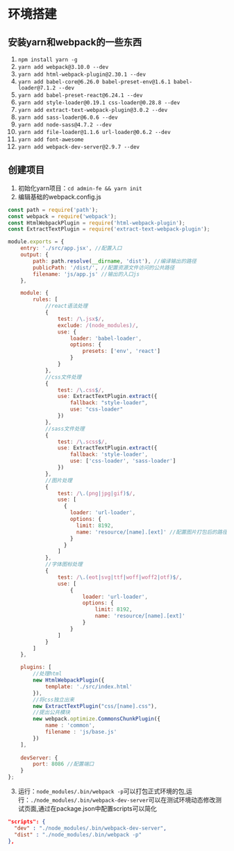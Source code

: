 # 环境搭建

## 安装yarn和webpack的一些东西
1. `npm install yarn -g`
2. `yarn add webpack@3.10.0 --dev`
3. `yarn add html-webpack-plugin@2.30.1 --dev`
4. `yarn add babel-core@6.26.0 babel-preset-env@1.6.1 babel-loader@7.1.2 --dev`
5. `yarn add babel-preset-react@6.24.1 --dev`
6. `yarn add style-loader@0.19.1 css-loader@0.28.8 --dev`
7. `yarn add extract-text-webpack-plugin@3.0.2 --dev`
8. `yarn add sass-loader@6.0.6 --dev`
9. `yarn add node-sass@4.7.2 --dev`
10. `yarn add file-loader@1.1.6 url-loader@0.6.2 --dev`
11. `yarn add font-awesome`
12. `yarn add webpack-dev-server@2.9.7 --dev`

## 创建项目
1. 初始化yarn项目：`cd admin-fe && yarn init`
2. 编辑基础的webpack.config.js
```js
const path = require('path');
const webpack = require('webpack');
const HtmlWebpackPlugin = require('html-webpack-plugin');
const ExtractTextPlugin = require('extract-text-webpack-plugin');

module.exports = {
    entry: './src/app.jsx', //配置入口
    output: {
        path: path.resolve(__dirname, 'dist'), //编译输出的路径
        publicPath: '/dist/', //配置资源文件访问的公共路径
        filename: 'js/app.js' //输出的入口js
    },

    module: {
        rules: [
            //react语法处理
            {
                test: /\.jsx$/,
                exclude: /(node_modules)/,
                use: {
                    loader: 'babel-loader',
                    options: {
                        presets: ['env', 'react']
                    }
                }
            },
            //css文件处理
            {
                test: /\.css$/,
                use: ExtractTextPlugin.extract({
                    fallback: "style-loader",
                    use: "css-loader"
                })
            },
            //sass文件处理
            {
                test: /\.scss$/,
                use: ExtractTextPlugin.extract({
                    fallback: 'style-loader',
                    use: ['css-loader', 'sass-loader']
                })
            },
            //图片处理
            {
                test: /\.(png|jpg|gif)$/,
                use: [
                  {
                    loader: 'url-loader',
                    options: {
                      limit: 8192,
                      name: 'resource/[name].[ext]' //配置图片打包后的路径和文件名
                    }
                  }
                ]
            },
            //字体图标处理
            {
                test: /\.(eot|svg|ttf|woff|woff2|otf)$/,
                use: [
                    {
                        loader: 'url-loader',
                        options: {
                            limit: 8192,
                            name: 'resource/[name].[ext]'
                        }
                    }
                ]
            }
        ]
    },

    plugins: [
        //处理html
        new HtmlWebpackPlugin({
            template: './src/index.html'
        }),
        //将css独立出来
        new ExtractTextPlugin("css/[name].css"),
        //提出公共模块
        new webpack.optimize.CommonsChunkPlugin({
            name : 'common',
            filename : 'js/base.js'
        })
    ],
    
    devServer: {
        port: 8086 //配置端口
    }
};
```
3. 运行：`node_modules/.bin/webpack -p`可以打包正式环境的包,运行：`./node_modules/.bin/webpack-dev-server`可以在测试环境动态修改测试页面,通过在package.json中配置scripts可以简化
```json
"scripts": {
  "dev" : "./node_modules/.bin/webpack-dev-server",
  "dist" : "./node_modules/.bin/webpack -p"
},
```
